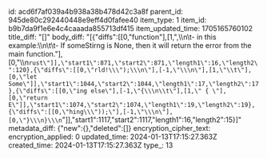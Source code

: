 id: acd6f7af039a4b938a38b478d42c3a8f
parent_id: 945de80c292440448e9eff4d0fafee40
item_type: 1
item_id: b9b7da9f1e6e4c4caaada855713df415
item_updated_time: 1705165760102
title_diff: "[]"
body_diff: "[{\"diffs\":[[0,\"function\"],[1,\",\\\n\\t-  in this example:\\\n\\t\\t-  If someStirng is None, then it will return the error from the main function.\"],[0,\"\\\n```rust\"]],\"start1\":871,\"start2\":871,\"length1\":16,\"length2\":120},{\"diffs\":[[0,\"rld!\\\");\\\n\"],[-1,\"\\\n\"],[1,\"\\t\"],[0,\"let Some\"]],\"start1\":1044,\"start2\":1044,\"length1\":17,\"length2\":17},{\"diffs\":[[0,\"ing else\"],[-1,\"{\\\n\\t\"],[1,\" { \"],[0,\"return E\"]],\"start1\":1074,\"start2\":1074,\"length1\":19,\"length2\":19},{\"diffs\":[[0,\"hing\\\"));\"],[-1,\"\\\n\"],[0,\"}\\\n}\\\n```\"]],\"start1\":1117,\"start2\":1117,\"length1\":16,\"length2\":15}]"
metadata_diff: {"new":{},"deleted":[]}
encryption_cipher_text: 
encryption_applied: 0
updated_time: 2024-01-13T17:15:27.363Z
created_time: 2024-01-13T17:15:27.363Z
type_: 13
